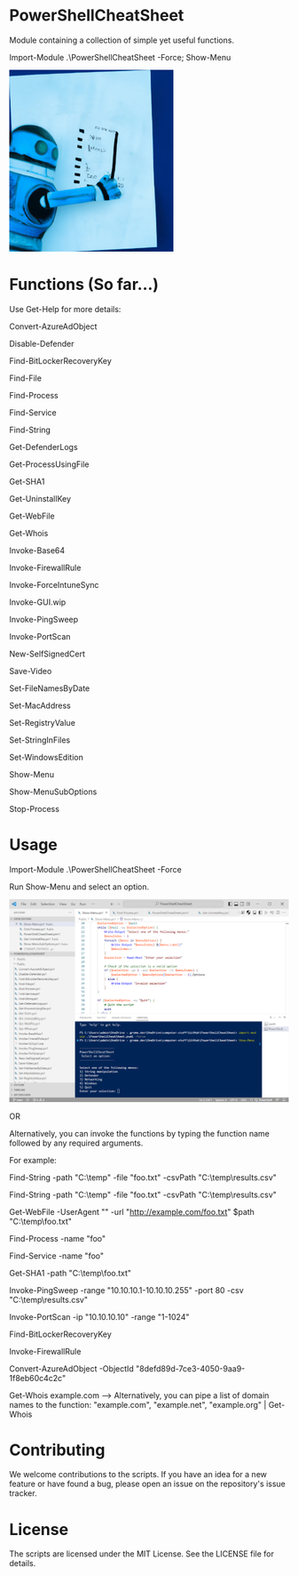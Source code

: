 # PowerShellCheatSheet
Module containing a collection of simple yet useful functions. 

Import-Module .\PowerShellCheatSheet -Force; Show-Menu


![logo](https://github.com/gromedev/PowerShellCheatSheet/blob/main/Assets/logo.png)


# Functions (So far...)

Use Get-Help for more details:


Convert-AzureAdObject

Disable-Defender

Find-BitLockerRecoveryKey

Find-File

Find-Process

Find-Service

Find-String

Get-DefenderLogs

Get-ProcessUsingFile

Get-SHA1

Get-UninstallKey

Get-WebFile

Get-Whois

Invoke-Base64

Invoke-FirewallRule

Invoke-ForceIntuneSync

Invoke-GUI.wip

Invoke-PingSweep

Invoke-PortScan

New-SelfSignedCert

Save-Video

Set-FileNamesByDate

Set-MacAddress

Set-RegistryValue

Set-StringInFiles

Set-WindowsEdition

Show-Menu

Show-MenuSubOptions

Stop-Process
# Usage

Import-Module .\PowerShellCheatSheet -Force

Run Show-Menu and select an option. 

![usage](https://github.com/gromedev/PowerShellCheatSheet/blob/main/Assets/usage.png)

OR

Alternatively, you can invoke the functions by typing the function name followed by any required arguments.

For example:

  Find-String -path "C:\temp" -file "foo.txt" -csvPath "C:\temp\results.csv"
  
  Find-String -path "C:\temp" -file "foo.txt" -csvPath "C:\temp\results.csv"
  
Get-WebFile -UserAgent "" -url "http://example.com/foo.txt" $path "C:\temp\foo.txt"

Find-Process -name "foo"

Find-Service -name "foo"

Get-SHA1 -path "C:\temp\foo.txt"

Invoke-PingSweep -range "10.10.10.1-10.10.10.255" -port 80 -csv "C:\temp\results.csv"

Invoke-PortScan -ip "10.10.10.10" -range "1-1024"

Find-BitLockerRecoveryKey 

Invoke-FirewallRule 

Convert-AzureAdObject -ObjectId "8defd89d-7ce3-4050-9aa9-1f8eb60c4c2c"

Get-Whois example.com --> Alternatively, you can pipe a list of domain names to the function: "example.com", "example.net", "example.org" | Get-Whois



# Contributing
We welcome contributions to the scripts. If you have an idea for a new feature or have found a bug, please open an issue on the repository's issue tracker.

# License
The scripts are licensed under the MIT License. See the LICENSE file for details.
